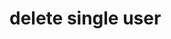 #  delete single user

<api-endpoint openapi-path="../../../../RESTService/documentation/OpenAPI/OpenAPI.yaml" method="DELETE" endpoint="/post/{id}"/>